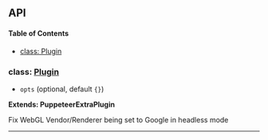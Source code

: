 ## API

<!-- Generated by documentation.js. Update this documentation by updating the source code. -->

#### Table of Contents

- [class: Plugin](#class-plugin)

### class: [Plugin](https://github.com/berstend/puppeteer-extra/blob/cbe36dc15103fb621c2dd2944f8084a7723f6d82/packages/puppeteer-extra-plugin-stealth/evasions/webgl.vendor/index.js#L8-L37)

- `opts` (optional, default `{}`)

**Extends: PuppeteerExtraPlugin**

Fix WebGL Vendor/Renderer being set to Google in headless mode

---
